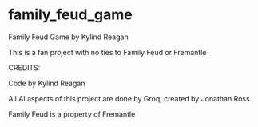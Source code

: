 # family_feud_game
Family Feud Game by Kylind Reagan

This is a fan project with no ties to Family Feud or Fremantle

CREDITS:

Code by Kylind Reagan

All AI aspects of this project are done by Groq, created by Jonathan Ross

Family Feud is a property of Fremantle